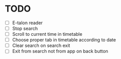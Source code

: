 # TODO

- [ ] E-talon reader
- [ ] Stop search
- [ ] Scroll to current time in timetable
- [ ] Choose proper tab in timetable according to date
- [ ] Clear search on search exit
- [ ] Exit from search not from app on back button
